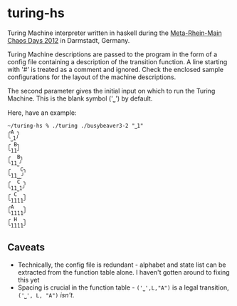 turing-hs
=========

Turing Machine interpreter written in haskell during the [Meta-Rhein-Main Chaos Days 2012](http://mrmcd.net) in Darmstadt, Germany.

Turing Machine descriptions are passed to the program in the form of a config file containing a description of the transition function. A line starting with '#' is treated as a comment and ignored. Check the enclosed sample configurations for the layout of the machine descriptions.  

The second parameter gives the initial input on which to run the Turing Machine. This is the blank symbol ('⎵') by default.

Here, have an example:
```
~/turing-hs % ./turing ./busybeaver3-2 "⎵1"  
╭A ╮  
╰⎵1╯  
╭ B╮  
╰11╯  
╭  B╮  
╰11⎵╯  
╭   C╮  
╰11⎵⎵╯  
╭  C ╮  
╰11⎵1╯  
╭ C  ╮  
╰1111╯  
╭A   ╮  
╰1111╯  
╭ H  ╮  
╰1111╯  
```

Caveats
-------

* Technically, the config file is redundant - alphabet and state list can be extracted from the function table alone. I haven't gotten around to fixing this yet
* Spacing is crucial in the function table - `('⎵',L,"A")` is a legal transition, `('⎵', L, "A")` _isn't_.
